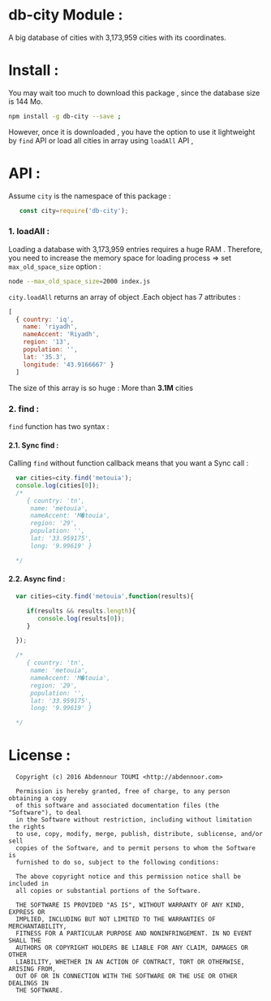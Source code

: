 # db-city Module :

A big  database of cities  with 3,173,959 cities with its coordinates.



# Install :

   You may wait too much to download this package , since the database size is 144 Mo.

```bash
npm install -g db-city --save ;
```

However, once it is downloaded , you have the option to use it lightweight by `find` API or load all cities in array using `loadAll` API ,




# API :

Assume `city` is the namespace of this package :

```js
   const city=require('db-city');
```

### 1. loadAll :

Loading a database with 3,173,959 entries requires a huge RAM . Therefore, you need to increase the memory space for loading process => set `max_old_space_size` option :

```bash
node --max_old_space_size=2000 index.js  
```
`city.loadAll` returns an array of object .Each object has 7 attributes :
```js
[
  { country: 'iq',
    name: 'riyadh',
    nameAccent: 'Riyadh',
    region: '13',
    population: '',
    lat: '35.3',
    longitude: '43.9166667' }
  ]

```
The size of this array is so huge : More than **3.1M** cities

### 2. find :

  `find` function has two syntax :

####  2.1. Sync find :
Calling `find` without function callback means that you want a Sync call :

 ```js
   var cities=city.find('metouia');
   console.log(cities[0]);
   /*
      { country: 'tn',
       name: 'metouia',
       nameAccent: 'M�touia',
       region: '29',
       population: '',
       lat: '33.959175',
       long: '9.99619' }

   */
 ```

####  2.2. Async find :


```js
  var cities=city.find('metouia',function(results){

     if(results && results.length){
        console.log(results[0]);
     }

  });

  /*
     { country: 'tn',
      name: 'metouia',
      nameAccent: 'M�touia',
      region: '29',
      population: '',
      lat: '33.959175',
      long: '9.99619' }

  */
```


# License :


      Copyright (c) 2016 Abdennour TOUMI <http://abdennoor.com>

      Permission is hereby granted, free of charge, to any person obtaining a copy
      of this software and associated documentation files (the "Software"), to deal
      in the Software without restriction, including without limitation the rights
      to use, copy, modify, merge, publish, distribute, sublicense, and/or sell
      copies of the Software, and to permit persons to whom the Software is
      furnished to do so, subject to the following conditions:

      The above copyright notice and this permission notice shall be included in
      all copies or substantial portions of the Software.

      THE SOFTWARE IS PROVIDED "AS IS", WITHOUT WARRANTY OF ANY KIND, EXPRESS OR
      IMPLIED, INCLUDING BUT NOT LIMITED TO THE WARRANTIES OF MERCHANTABILITY,
      FITNESS FOR A PARTICULAR PURPOSE AND NONINFRINGEMENT. IN NO EVENT SHALL THE
      AUTHORS OR COPYRIGHT HOLDERS BE LIABLE FOR ANY CLAIM, DAMAGES OR OTHER
      LIABILITY, WHETHER IN AN ACTION OF CONTRACT, TORT OR OTHERWISE, ARISING FROM,
      OUT OF OR IN CONNECTION WITH THE SOFTWARE OR THE USE OR OTHER DEALINGS IN
      THE SOFTWARE.
